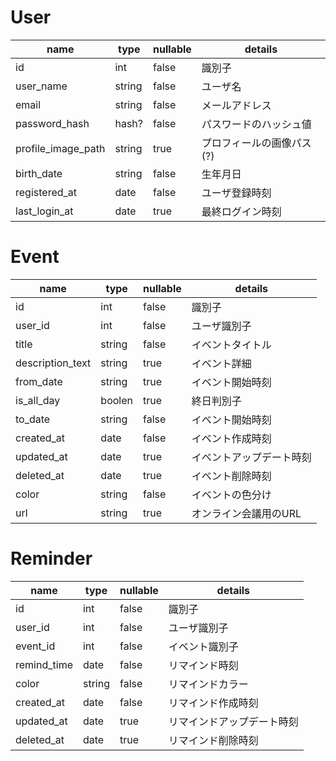 # User

|  name  |  type  | nullable | details |  
| ---- | ---- | ---- | ---- |
|  id  |  int  | false | 識別子 | 
|  user_name  |  string  | false | ユーザ名 |
|  email  |  string  | false | メールアドレス |
|  password_hash  |  hash?  | false | パスワードのハッシュ値 |
|  profile_image_path  |  string  | true | プロフィールの画像パス(?) | 
|  birth_date  |  string  | false | 生年月日 |
|  registered_at  |  date  | false | ユーザ登録時刻 |
|  last_login_at  |  date  | true | 最終ログイン時刻 |


# Event
|  name  |  type  | nullable | details |  
| ---- | ---- | ---- | ---- |
|  id  |  int  | false | 識別子 | 
|  user_id  |  int  | false | ユーザ識別子 | 
|  title  |  string  | false | イベントタイトル | 
|  description_text  |  string  | true | イベント詳細 |
|  from_date  |  string  | true | イベント開始時刻 |
|  is_all_day  |  boolen  | true | 終日判別子 |
|  to_date  |  string  | false | イベント開始時刻 |
|  created_at  |  date  | false | イベント作成時刻 | 
|  updated_at  |  date  | true | イベントアップデート時刻 | 
|  deleted_at  |  date  | true | イベント削除時刻 | 
|  color |  string  | false | イベントの色分け |
|  url  |  string  | true | オンライン会議用のURL | 


# Reminder
|  name  |  type  | nullable | details |  
| ---- | ---- | ---- | ---- |
|  id  |  int  | false | 識別子 | 
|  user_id  |  int  | false | ユーザ識別子 | 
|  event_id  |  int  | false | イベント識別子 | 
|  remind_time  |  date  | false | リマインド時刻 | 
|  color  |  string  | false | リマインドカラー |
|  created_at  |  date  | false | リマインド作成時刻 | 
|  updated_at  |  date  | true | リマインドアップデート時刻 | 
|  deleted_at  |  date  | true | リマインド削除時刻 |


